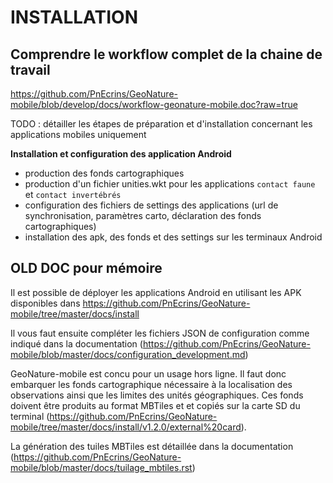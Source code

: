 # INSTALLATION


Comprendre le workflow complet de la chaine de travail
------------------------------------------------------
https://github.com/PnEcrins/GeoNature-mobile/blob/develop/docs/workflow-geonature-mobile.doc?raw=true


TODO : détailler les étapes de préparation et d'installation concernant les applications mobiles uniquement

**Installation et configuration des application Android**

* production des fonds cartographiques
* production d'un fichier unities.wkt pour les applications ``contact faune`` et ``contact invertébrés``
* configuration des fichiers de settings des applications (url de synchronisation, paramètres carto, déclaration des fonds cartographiques)
* installation des apk, des fonds et des settings sur les terminaux Android

## OLD DOC pour mémoire
Il est possible de déployer les applications Android en utilisant les APK disponibles dans https://github.com/PnEcrins/GeoNature-mobile/tree/master/docs/install

Il vous faut ensuite compléter les fichiers JSON de configuration comme indiqué dans la documentation (https://github.com/PnEcrins/GeoNature-mobile/blob/master/docs/configuration_development.md)

GeoNature-mobile est concu pour un usage hors ligne. Il faut donc embarquer les fonds cartographique nécessaire à la localisation des observations ainsi que les limites des unités géographiques. Ces fonds doivent être produits au format MBTiles et et copiés sur la carte SD du terminal (https://github.com/PnEcrins/GeoNature-mobile/tree/master/docs/install/v1.2.0/external%20card).

La génération des tuiles MBTiles est détaillée dans la documentation (https://github.com/PnEcrins/GeoNature-mobile/blob/master/docs/tuilage_mbtiles.rst)
